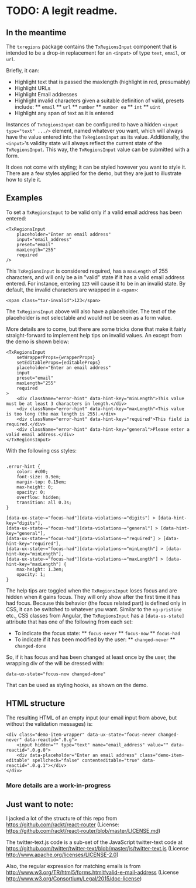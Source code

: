 # TODO: A legit readme.

## In the meantime

The `txregions` package contains the `TxRegionsInput` component that is intended to be a drop-in replacement for an `<input>` of type `text`, `email`, or `url`.

Briefly, it can:
* Highlight text that is passed the maxlength (highlight in red, presumably)
* Highlight URLs
* Highlight Email addresses
* Highlight invalid characters given a suitable definition of valid, presets include:
** `email`
** `url`
** `number`
** `number eu`
** `int`
** `uint`
* Highlight any span of text as it is entered

Instances of `TxRegionsInput` can be configured to have a hidden `<input type="text" .../>` element, named whatever you want, which will always have the value entered into the `TxRegionsInput` as its value. Additionally, the `<input>`'s validity state will always reflect the current state of the `TxRegionsInput`. This way, the `TxRegionsInput` value can be submitted with a form.

It does not come with styling; it can be styled however you want to style it. There are a few styles applied for the demo, but they are just to illustrate how to style it.

## Examples

To set a `TxRegionsInput` to be valid only if a valid email address has been entered:

```
<TxRegionsInput
    placeholder="Enter an email address"
    input="email_address"
    preset="email"
    maxLength="255"
    required
/>
```

This `TxRegionsInput` is considered required, has a `maxLength` of 255 characters, and will only be a in "valid" state if it has a valid email address entered. For instance, entering `123` will cause it to be in an invalid state. By default, the invalid characters are wrapped in a `<span>`:

```
<span class="txr-invalid">123</span>
```

The `TxRegionsInput` above will also have a placeholder. The text of the placeholder is not selectable and would not be seen as a form value.

More details are to come, but there are some tricks done that make it fairly straight-forward to implement help tips on invalid values. An except from the demo is shown below:

```
<TxRegionsInput
    setWrapperProps={wrapperProps}
    setEditableProps={editableProps}
    placeholder="Enter an email address"
    input
    preset="email"
    maxLength="255"
    required
>
    <div className="error-hint" data-hint-key="minLength">This value must be at least 3 characters in length.</div>
    <div className="error-hint" data-hint-key="maxLength">This value is too long (the max length is 255).</div>
    <div className="error-hint" data-hint-key="required">This field is required.</div>
    <div className="error-hint" data-hint-key="general">Please enter a valid email address.</div>
</TxRegionsInput>
```

With the following css styles:
```

.error-hint {
    color: #c00;
    font-size: 0.9em;
    margin-top: 0.15em;
    max-height: 0;
    opacity: 0;
    overflow: hidden;
    transition: all 0.3s;
}

[data-ux-state~="focus-had"][data-violations~="digits"] > [data-hint-key="digits"],
[data-ux-state~="focus-had"][data-violations~="general"] > [data-hint-key="general"],
[data-ux-state~="focus-had"][data-violations~="required"] > [data-hint-key="required"],
[data-ux-state~="focus-had"][data-violations~="minLength"] > [data-hint-key="minLength"],
[data-ux-state~="focus-had"][data-violations~="maxLength"] > [data-hint-key="maxLength"] {
    max-height: 1.3em;
    opacity: 1;
}
```

The help tips are toggled when the `TxRegionsInput` loses focus and are hidden when it gains focus. They will only show after the first time it has had focus. Because this behavior (the focus related part) is defined only in CSS, it can be switched to whatever you want. Similar to the `ng-pristine` etc., CSS classes from Angular, the `TxRegionsInput` has a `[data-us-state]` attribute that has one of the following from each set:
* To indicate the focus state:
** `focus-never`
** `focus-now`
** `focus-had`
* To indicate if it has been modified by the user:
** `changed-never`
** `changed-done`

So, if it has focus and has been changed at least once by the user, the wrapping div of the will be dressed with:
```
data-ux-state="focus-now changed-done"
```

That can be used as styling hooks, as shown on the demo.

## HTML structure

The resulting HTML of an empty input (our email input from above, but without the validation messages) is:

```
<div class="demo-item-wrapper" data-ux-state="focus-never changed-never" data-reactid=".0.g">
    <input hidden="" type="text" name="email_address" value="" data-reactid=".0.g.0">
    <div data-placeholder="Enter an email address" class="demo-item-editable" spellcheck="false" contenteditable="true" data-reactid=".0.g.1"></div>
</div>
```

### More details are a work-in-progress


## Just want to note:

I jacked a lot of the structure of this repo from https://github.com/rackt/react-router (License: https://github.com/rackt/react-router/blob/master/LICENSE.md)

The twitter-text.js code is a sub-set of the JavaScript twitter-text code at https://github.com/twitter/twitter-text/blob/master/js/twitter-text.js (License http://www.apache.org/licenses/LICENSE-2.0)

Also, the regular expression for matching emails is from http://www.w3.org/TR/html5/forms.html#valid-e-mail-address (License http://www.w3.org/Consortium/Legal/2015/doc-license)
